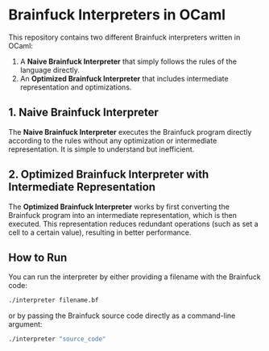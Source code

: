 # Brainfuck Interpreters in OCaml

This repository contains two different Brainfuck interpreters written in OCaml:

1. A **Naive Brainfuck Interpreter** that simply follows the rules of the language directly.
2. An **Optimized Brainfuck Interpreter** that includes intermediate representation and optimizations.

## 1. Naive Brainfuck Interpreter

The **Naive Brainfuck Interpreter** executes the Brainfuck program directly according to the rules without any optimization or intermediate representation. It is simple to understand but inefficient.

## 2. Optimized Brainfuck Interpreter with Intermediate Representation

The **Optimized Brainfuck Interpreter** works by first converting the Brainfuck program into an intermediate representation, which is then executed. This representation reduces redundant operations (such as set a cell to a certain value), resulting in better performance.

## How to Run

You can run the interpreter by either providing a filename with the Brainfuck code:

```bash
./interpreter filename.bf
```

or by passing the Brainfuck source code directly as a command-line argument:

```bash
./interpreter "source_code"
```
